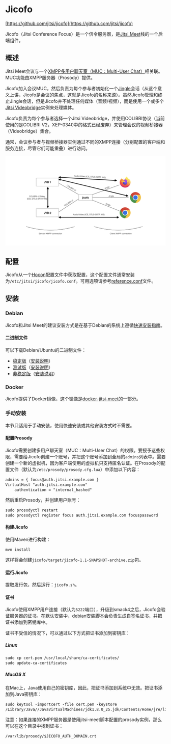 # Jicofo

[https://github.com/jitsi/jicofo](https://github.com/jitsi/jicofo)

Jicofo（Jitsi Conference Focus）是一个信令服务器，是[Jitsi Meet](https://github.com/jitsi/jitsi-meet)栈的一个后端组件。

## 概述

Jitsi Meet会议与一个[XMPP多用户聊天室（MUC：Multi-User Chat）](https://xmpp.org/extensions/xep-0045.html)相关联。MUC功能由XMPP服务器（Prosody）提供。

Jicofo加入会议MUC，然后负责为每个参与者初始化一个[Jingle](https://xmpp.org/extensions/xep-0166.html)会话（从这个意义上讲，Jicofo是会议的焦点，这就是Jicofo的名称来源）。虽然Jicofo管理和终止Jingle会话，但是Jicofo并不处理任何媒体（音频/视频），而是使用一个或多个[Jitsi Videobridge](https://github.com/jitsi/jitsi-videobridge)实例来处理媒体。

Jicofo负责为每个参与者选择一个Jitsi Videobridge，并使用COLIBRI协议（当前使用的是COLIBRI V2，XEP-0340中的格式已经废弃）来管理会议的视频桥接器（Videobridge）集合。

通常，会议参与者与视频桥接器实例通过不同的XMPP连接（分别配置的客户端和服务连接，尽管它们可能重叠）进行访问。

![Jicofo与Jitsi Meet栈中其他组件之间的连接](https://github.com/jitsi/jicofo/blob/master/doc/diagram.png?raw=true)

## 配置

Jicofo从一个[Hocon](https://github.com/lightbend/config/blob/main/HOCON.md)配置文件中获取配置，这个配置文件通常安装为`/etc/jitsi/jicofo/jicofo.conf`。可用选项请参考[reference.conf](https://github.com/jitsi/jicofo/blob/master/jicofo-selector/src/main/resources/reference.conf)文件。

## 安装

### Debian

Jicofo和Jitsi Meet的建议安装方式是在基于Debian的系统上遵循[快速安装指南](https://github.com/jitsi/jitsi-meet/blob/master/doc/quick-install.md)。

#### 二进制文件

可以下载Debian/Ubuntu的二进制文件：
+ [稳定版](https://download.jitsi.org/stable/)（[安装说明](https://jitsi.org/downloads/ubuntu-debian-installations-instructions/)）
+ [测试版](https://download.jitsi.org/testing/)（[安装说明](https://jitsi.org/downloads/ubuntu-debian-installations-instructions-for-testing/)）
+ [非稳定版](https://download.jitsi.org/unstable/)（[安装说明](https://jitsi.org/downloads/ubuntu-debian-installations-instructions-nightly/)）

### Docker

Jicofo提供了Docker镜像，这个镜像是[docker-jitsi-meet](https://github.com/jitsi/docker-jitsi-meet)的一部分。

### 手动安装

本节只适用于手动安装，使用快速安装或其他安装方式时不需要。

#### 配置Prosody

Jicofo需要创建多用户聊天室（MUC：Multi-User Chat）的权限。要授予这些权限，需要给Jicofo创建一个账号，并把这个账号添加到全局的`admins`列表中。需要创建一个新的虚拟机，因为客户端使用的虚拟机只支持匿名认证。在Prosody的配置文件（默认为`/etc/prosody/prosody.cfg.lua`）中添加以下内容：

```
admins = { focus@auth.jitsi.example.com }
VirtualHost "auth.jitsi.example.com"
    authentication = "internal_hashed"
```

然后重启Prosody，并创建用户账号：

```
sudo prosodyctl restart
sudo prosodyctl register focus auth.jitsi.example.com focuspassword
```

#### 构建Jicofo

使用Maven进行构建：

```commandline
mvn install
```

这样将会创建`jicofo/target/jicofo-1.1-SNAPSHOT-archive.zip`包。

#### 运行Jicofo

提取发行包，然后运行：`jicofo.sh`。

#### 证书

Jicofo使用XMPP用户连接（默认为`5222`端口），升级到smack4之后，Jicofo会验证服务器的证书。在默认安装中，debian安装脚本会负责生成自签名证书，并把证书添加到密钥库中。

证书不受信的情况下，可以通过以下方式把证书添加到密钥库：

##### Linux

```
sudo cp cert.pem /usr/local/share/ca-certificates/ 
sudo update-ca-certificates
```

##### MacOS X

在Mac上，Java使用自己的密钥库，因此，把证书添加到系统中无效。把证书添加到Java密钥库：

```
sudo keytool -importcert -file cert.pem -keystore /Library/Java//JavaVirtualMachines/jdk1.8.0_25.jdk/Contents/Home/jre/lib/security/cacerts
```

注意：如果连接的XMPP服务器是使用jitsi-meet脚本配置的prosody实例，那么可以在这个目录中找到证书：

```
/var/lib/prosody/$JICOFO_AUTH_DOMAIN.crt
```
